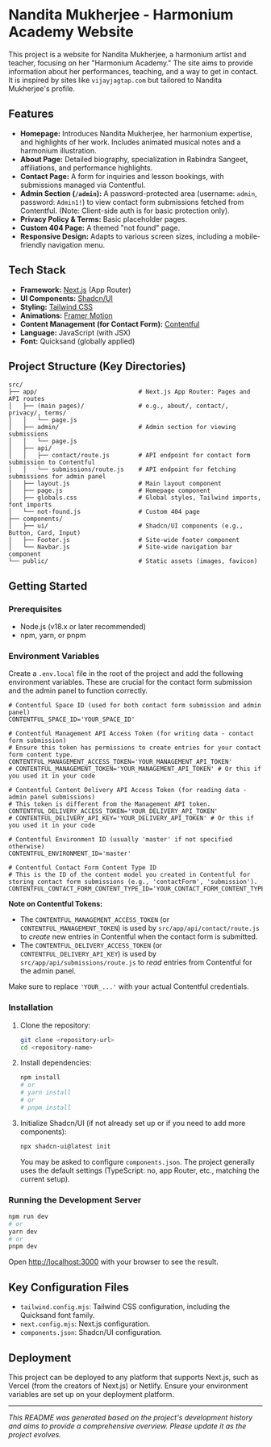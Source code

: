 # Nandita Mukherjee - Harmonium Academy Website

This project is a website for Nandita Mukherjee, a harmonium artist and teacher, focusing on her "Harmonium Academy." The site aims to provide information about her performances, teaching, and a way to get in contact. It is inspired by sites like `vijayjagtap.com` but tailored to Nandita Mukherjee's profile.

## Features

*   **Homepage:** Introduces Nandita Mukherjee, her harmonium expertise, and highlights of her work. Includes animated musical notes and a harmonium illustration.
*   **About Page:** Detailed biography, specialization in Rabindra Sangeet, affiliations, and performance highlights.
*   **Contact Page:** A form for inquiries and lesson bookings, with submissions managed via Contentful.
*   **Admin Section (`/admin`):** A password-protected area (username: `admin`, password: `Admin1!`) to view contact form submissions fetched from Contentful. (Note: Client-side auth is for basic protection only).
*   **Privacy Policy & Terms:** Basic placeholder pages.
*   **Custom 404 Page:** A themed "not found" page.
*   **Responsive Design:** Adapts to various screen sizes, including a mobile-friendly navigation menu.

## Tech Stack

*   **Framework:** [Next.js](https://nextjs.org/) (App Router)
*   **UI Components:** [Shadcn/UI](https://ui.shadcn.com/)
*   **Styling:** [Tailwind CSS](https://tailwindcss.com/)
*   **Animations:** [Framer Motion](https://www.framer.com/motion/)
*   **Content Management (for Contact Form):** [Contentful](https://www.contentful.com/)
*   **Language:** JavaScript (with JSX)
*   **Font:** Quicksand (globally applied)

## Project Structure (Key Directories)

```
src/
├── app/                            # Next.js App Router: Pages and API routes
│   ├── (main pages)/               # e.g., about/, contact/, privacy/, terms/
│   │   └── page.js
│   ├── admin/                      # Admin section for viewing submissions
│   │   └── page.js
│   ├── api/
│   │   ├── contact/route.js        # API endpoint for contact form submission to Contentful
│   │   └── submissions/route.js    # API endpoint for fetching submissions for admin panel
│   ├── layout.js                   # Main layout component
│   ├── page.js                     # Homepage component
│   ├── globals.css                 # Global styles, Tailwind imports, font imports
│   └── not-found.js                # Custom 404 page
├── components/
│   ├── ui/                         # Shadcn/UI components (e.g., Button, Card, Input)
│   ├── Footer.js                   # Site-wide footer component
│   └── Navbar.js                   # Site-wide navigation bar component
└── public/                         # Static assets (images, favicon)
```

## Getting Started

### Prerequisites

*   Node.js (v18.x or later recommended)
*   npm, yarn, or pnpm

### Environment Variables

Create a `.env.local` file in the root of the project and add the following environment variables. These are crucial for the contact form submission and the admin panel to function correctly.

```env
# Contentful Space ID (used for both contact form submission and admin panel)
CONTENTFUL_SPACE_ID='YOUR_SPACE_ID'

# Contentful Management API Access Token (for writing data - contact form submission)
# Ensure this token has permissions to create entries for your contact form content type.
CONTENTFUL_MANAGEMENT_ACCESS_TOKEN='YOUR_MANAGEMENT_API_TOKEN'
# CONTENTFUL_MANAGEMENT_TOKEN='YOUR_MANAGEMENT_API_TOKEN' # Or this if you used it in your code

# Contentful Content Delivery API Access Token (for reading data - admin panel submissions)
# This token is different from the Management API token.
CONTENTFUL_DELIVERY_ACCESS_TOKEN='YOUR_DELIVERY_API_TOKEN'
# CONTENTFUL_DELIVERY_API_KEY='YOUR_DELIVERY_API_TOKEN' # Or this if you used it in your code

# Contentful Environment ID (usually 'master' if not specified otherwise)
CONTENTFUL_ENVIRONMENT_ID='master'

# Contentful Contact Form Content Type ID
# This is the ID of the content model you created in Contentful for storing contact form submissions (e.g., 'contactForm', 'submission').
CONTENTFUL_CONTACT_FORM_CONTENT_TYPE_ID='YOUR_CONTACT_FORM_CONTENT_TYPE_ID'
```

**Note on Contentful Tokens:**
*   The `CONTENTFUL_MANAGEMENT_ACCESS_TOKEN` (or `CONTENTFUL_MANAGEMENT_TOKEN`) is used by `src/app/api/contact/route.js` to *create* new entries in Contentful when the contact form is submitted.
*   The `CONTENTFUL_DELIVERY_ACCESS_TOKEN` (or `CONTENTFUL_DELIVERY_API_KEY`) is used by `src/app/api/submissions/route.js` to *read* entries from Contentful for the admin panel.

Make sure to replace `'YOUR_...'` with your actual Contentful credentials.

### Installation

1.  Clone the repository:
    ```bash
    git clone <repository-url>
    cd <repository-name>
    ```
2.  Install dependencies:
    ```bash
    npm install
    # or
    # yarn install
    # or
    # pnpm install
    ```
3.  Initialize Shadcn/UI (if not already set up or if you need to add more components):
    ```bash
    npx shadcn-ui@latest init
    ```
    You may be asked to configure `components.json`. The project generally uses the default settings (TypeScript: no, app Router, etc., matching the current setup).

### Running the Development Server

```bash
npm run dev
# or
yarn dev
# or
pnpm dev
```

Open [http://localhost:3000](http://localhost:3000) with your browser to see the result.

## Key Configuration Files

*   `tailwind.config.mjs`: Tailwind CSS configuration, including the Quicksand font family.
*   `next.config.mjs`: Next.js configuration.
*   `components.json`: Shadcn/UI configuration.

## Deployment

This project can be deployed to any platform that supports Next.js, such as Vercel (from the creators of Next.js) or Netlify.
Ensure your environment variables are set up on your deployment platform.

---

_This README was generated based on the project's development history and aims to provide a comprehensive overview. Please update it as the project evolves._
